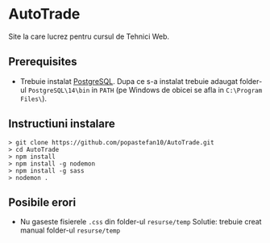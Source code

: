 # AutoTrade
Site la care lucrez pentru cursul de Tehnici Web.

## Prerequisites
* Trebuie instalat [PostgreSQL](https://www.postgresql.org/download/). Dupa ce s-a instalat trebuie adaugat folder-ul `PostgreSQL\14\bin` in `PATH` 
  (pe Windows de obicei se afla in `C:\Program Files\`).

## Instructiuni instalare
    > git clone https://github.com/popastefan10/AutoTrade.git
    > cd AutoTrade
    > npm install
    > npm install -g nodemon
    > npm install -g sass
    > nodemon .
    
## Posibile erori
* Nu gaseste fisierele `.css` din folder-ul `resurse/temp`
  Solutie: trebuie creat manual folder-ul `resurse/temp`
